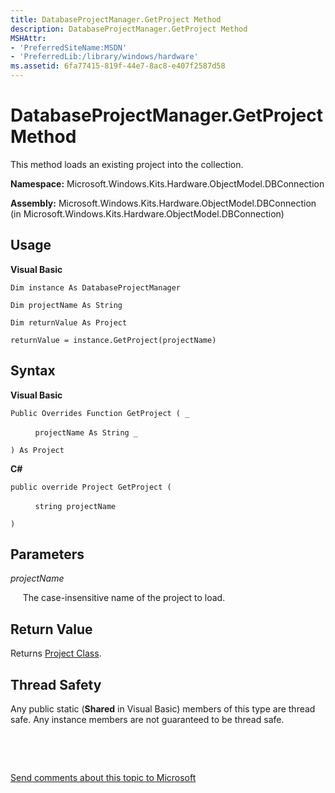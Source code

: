 ```yaml
---
title: DatabaseProjectManager.GetProject Method
description: DatabaseProjectManager.GetProject Method
MSHAttr:
- 'PreferredSiteName:MSDN'
- 'PreferredLib:/library/windows/hardware'
ms.assetid: 6fa77415-819f-44e7-8ac8-e407f2587d58
---
```


# DatabaseProjectManager.GetProject Method


This method loads an existing project into the collection.

**Namespace:** Microsoft.Windows.Kits.Hardware.ObjectModel.DBConnection

**Assembly:** Microsoft.Windows.Kits.Hardware.ObjectModel.DBConnection (in Microsoft.Windows.Kits.Hardware.ObjectModel.DBConnection)

## <span id="Usage"></span><span id="usage"></span><span id="USAGE"></span>Usage


**Visual Basic**

`Dim instance As DatabaseProjectManager`

`Dim projectName As String`

`Dim returnValue As Project`

`returnValue = instance.GetProject(projectName)`

## <span id="Syntax"></span><span id="syntax"></span><span id="SYNTAX"></span>Syntax


**Visual Basic**

`Public Overrides Function GetProject ( _`

          `projectName As String _`

`) As Project`

**C#**

`public override Project GetProject (`

          `string projectName`

`) `

## <span id="Parameters"></span><span id="parameters"></span><span id="PARAMETERS"></span>Parameters


*projectName*

     The case-insensitive name of the project to load.

## <span id="Return_Value"></span><span id="return_value"></span><span id="RETURN_VALUE"></span>Return Value


Returns [Project Class](project-class.md).

## <span id="Thread_Safety"></span><span id="thread_safety"></span><span id="THREAD_SAFETY"></span>Thread Safety


Any public static (**Shared** in Visual Basic) members of this type are thread safe. Any instance members are not guaranteed to be thread safe.

 

 

[Send comments about this topic to Microsoft](mailto:wsddocfb@microsoft.com?subject=Documentation%20feedback%20%5Bp_hlk_om\p_hlk_om%5D:%20DatabaseProjectManager.GetProject%20Method%20%20RELEASE:%20%287/11/2017%29&body=%0A%0APRIVACY%20STATEMENT%0A%0AWe%20use%20your%20feedback%20to%20improve%20the%20documentation.%20We%20don't%20use%20your%20email%20address%20for%20any%20other%20purpose,%20and%20we'll%20remove%20your%20email%20address%20from%20our%20system%20after%20the%20issue%20that%20you're%20reporting%20is%20fixed.%20While%20we're%20working%20to%20fix%20this%20issue,%20we%20might%20send%20you%20an%20email%20message%20to%20ask%20for%20more%20info.%20Later,%20we%20might%20also%20send%20you%20an%20email%20message%20to%20let%20you%20know%20that%20we've%20addressed%20your%20feedback.%0A%0AFor%20more%20info%20about%20Microsoft's%20privacy%20policy,%20see%20http://privacy.microsoft.com/en-us/default.aspx. "Send comments about this topic to Microsoft")




